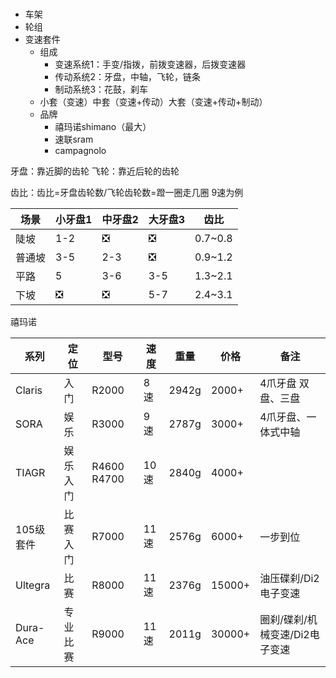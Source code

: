 # 


* 车架
* 轮组
* 变速套件
	* 组成
		* 变速系统1：手变/指拨，前拨变速器，后拨变速器
		* 传动系统2：牙盘，中轴，飞轮，链条
		* 制动系统3：花鼓，刹车
	* 小套（变速）中套（变速+传动）大套（变速+传动+制动）
	* 品牌
		* 禧玛诺shimano（最大）
		* 速联sram
		* campagnolo

牙盘：靠近脚的齿轮
飞轮：靠近后轮的齿轮

齿比：齿比=牙盘齿轮数/飞轮齿轮数=蹬一圈走几圈
9速为例

|场景|小牙盘1|中牙盘2|大牙盘3|齿比|
|---|---|---|---|---|
|陡坡|1-2|❎|❎|0.7~0.8|
|普通坡|3-5|2-3|❎|0.9~1.2|
|平路|5|3-6|3-5|1.3~2.1|
|下坡|❎|❎|5-7|2.4~3.1|





禧玛诺

|系列|定位|型号|速度|重量|价格|备注|
|---|---|---|---|---|---|---|
|Claris|入门|R2000|8速|2942g|2000+|4爪牙盘  双盘、三盘
|SORA|娱乐 |R3000|9速|2787g|3000+| 4爪牙盘、一体式中轴 |
|TIAGR|娱乐入门| R4600 R4700|10速|2840g| 4000+|
|105级套件|比赛入门| R7000|11速|2576g|6000+| 一步到位
|Ultegra|比赛| R8000| 11速|2376g|15000+|油压碟刹/Di2电子变速
|Dura-Ace|专业比赛| R9000| 11速|2011g|30000+|圈刹/碟刹/机械变速/Di2电子变速
